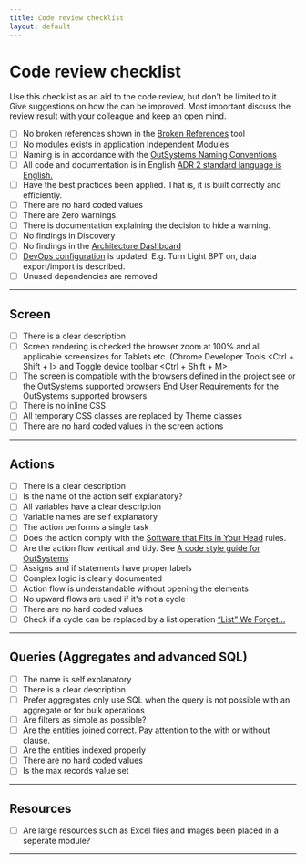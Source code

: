 ```yaml
---
title: Code review checklist
layout: default
---
```


# Code review checklist

Use this checklist as an aid to the code review, but don't be limited to it. Give suggestions on how the can be improved. Most important discuss the review result with your colleague and keep an open mind.

* [ ] No broken references shown in the [Broken References](https://www.outsystems.com/forge/component-overview/10062/broken-references) tool
* [ ] No modules exists in application Independent Modules
* [ ] Naming is in accordance with the [OutSystems Naming Conventions](OutSystemsNamingConventions.md)
* [ ] All code and documentation is in English [ADR 2 standard language is English.](ADR-002-standard-language-is-English.md)
* [ ] Have the best practices been applied. That is, it is built correctly and efficiently.
* [ ] There are no hard coded values
* [ ] There are Zero warnings.
* [ ] There is documentation explaining the decision to hide a warning.
* [ ] No findings in Discovery
* [ ] No findings in the [Architecture Dashboard](https://architecture.outsystems.com/)
* [ ] [DevOps configuration](TBD) is updated. E.g. Turn Light BPT on, data export/import is described.
* [ ] Unused dependencies are removed

---

## Screen

* [ ] There is a clear description
* [ ] Screen rendering is checked the browser zoom at 100% and all applicable screensizes for Tablets etc. (Chrome Developer Tools \<Ctrl + Shift + I\> and Toggle device toolbar \<Ctrl + Shift + M\>
* [ ] The screen is compatible with the browsers defined in the project see or the OutSystems supported browsers [End User Requirements](https://success.outsystems.com/Documentation/11/Setting_Up_OutSystems/OutSystems_system_requirements#End_User_Requirements) for the OutSystems supported browsers
* [ ] There is no inline CSS
* [ ] All temporary CSS classes are replaced by Theme classes
* [ ] There are no hard coded values in the screen actions

---

## Actions

* [ ] There is a clear description
* [ ] Is the name of the action self explanatory?
* [ ] All variables have a clear description
* [ ] Variable names are self explanatory
* [ ] The action performs a single task
* [ ] Does the action comply with the [Software that Fits in Your Head](https://youtu.be/4Y0tOi7QWqM) rules.
* [ ] Are the action flow vertical and tidy. See [A code style guide for OutSystems](https://leonardo-monteiro-fernandes.medium.com/a-code-style-guide-for-outsystems-97a923084159)
* [ ] Assigns and if statements have proper labels
* [ ] Complex logic is clearly documented
* [ ] Action flow is understandable without opening the elements
* [ ] No upward flows are used if it's not a cycle
* [ ] There are no hard coded values
* [ ] Check if a cycle can be replaced by a list operation [“List” We Forget…](https://medium.com/productleague/list-we-forget-387fbd5173d4)

---

## Queries (Aggregates and advanced SQL)

* [ ] The name is self explanatory
* [ ] There is a clear description
* [ ] Prefer aggregates only use SQL when the query is not possible with an aggregate or for bulk operations
* [ ] Are filters as simple as possible?
* [ ] Are the entities joined correct. Pay attention to the with or without clause.
* [ ] Are the entities indexed properly
* [ ] There are no hard coded values
* [ ] Is the max records value set

---

## Resources

* [ ] Are large resources such as Excel files and images been placed in a seperate module?

---
